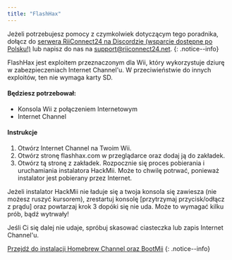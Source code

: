 ```yaml
---
title: "FlashHax"
---
```


Jeżeli potrzebujesz pomocy z czymkolwiek dotyczącym tego poradnika, dołącz do [serwera RiiConnect24 na Discordzie (wsparcie dostępne po Polsku!)](https://discord.gg/rc24) lub napisz do nas na [support@riiconnect24.net](mailto:support@riiconnect24.net).
{: .notice--info}

FlashHax jest exploitem przeznaczonym dla Wii, który wykorzystuje dziurę w zabezpieczeniach Internet Channel'u. W przeciwieństwie do innych exploitów, ten nie wymaga karty SD.

#### Będziesz potrzebował:

- Konsola Wii z połączeniem Internetowym
- Internet Channel

#### Instrukcje

1. Otwórz Internet Channel na Twoim Wii.
2. Otwórz stronę flashhax.com w przeglądarce oraz dodaj ją do zakładek.
3. Otwórz tą stronę z zakładek. Rozpocznie się proces pobierania i uruchamiania instalatora HackMii. Może to chwilę potrwać, ponieważ instalator jest pobierany przez Internet.

Jeżeli instalator HackMii nie ładuje się a twoja konsola się zawiesza (nie możesz ruszyć kursorem), zrestartuj konsolę [przytrzymaj przycisk/odłącz z prądu] oraz powtarzaj krok 3 dopóki się nie uda. Może to wymagać kilku prób, bądź wytrwały!

Jeśli Ci się dalej nie udaje, spróbuj skasować ciasteczka lub zapis Internet Channel'u.

[Przejdź do instalacji Homebrew Channel oraz BootMii](hbc)
{: .notice--info}
